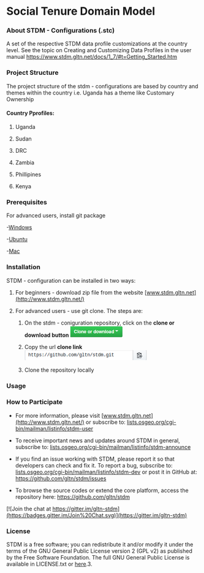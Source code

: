 **Social Tenure Domain Model**
==============================

### About STDM - Configurations (.stc)
A set of the respective STDM data profile customizations at the country level. See the topic on Creating and Customizing Data Profiles in the user manual https://www.stdm.gltn.net/docs/1_7/#t=Getting_Started.htm


### Project Structure

The project structure of the stdm - configurations are based by country and themes within the country i.e. Uganda has a theme like Customary Ownership

#### Country Pprofiles:
1. Uganda

2. Sudan 

3. DRC

4. Zambia

5. Phillipines

6. Kenya

### Prerequisites

For advanced users, install git package

-[Windows](https://www.atlassian.com/git/tutorials/install-git#windows)

-[Ubuntu](https://www.atlassian.com/git/tutorials/install-git#linux)

-[Mac](https://www.atlassian.com/git/tutorials/install-git#mac-os-x)

### Installation

STDM - configuration can be installed in two ways:

1. For beginners - download zip file from the website [www.stdm.gltn.net](http://www.stdm.gltn.net/)

2. For advanced users - use git clone. The steps are:
		
	1. On the stdm - coniguration repository, click on the **clone or download button** <img src=".//images/readme/clone_button.png"/> 
	
	2. Copy the url **clone link** <img src="./images/readme/clone-http.png"/>

	3. Clone the repository locally


### Usage


    

### How to Participate

-   For more information, please visit [www.stdm.gltn.net](http://www.stdm.gltn.net/) or subscribe to: [lists.osgeo.org/cgi-bin/mailman/listinfo/stdm-user](http://lists.osgeo.org/cgi-bin/mailman/listinfo/stdm-user)

-   To receive important news and updates around STDM in general, subscribe to: [lists.osgeo.org/cgi-bin/mailman/listinfo/stdm-announce](http://lists.osgeo.org/cgi-bin/mailman/listinfo/stdm-announce)

-   If you find an issue working with STDM, please report it so that developers can check and fix it. To report a bug, subscribe to: [lists.osgeo.org/cgi-bin/mailman/listinfo/stdm-dev](http://lists.osgeo.org/cgi-bin/mailman/listinfo/stdm-dev) or post it in GitHub at: <https://github.com/gltn/stdm/issues>

-   To browse the source codes or extend the core platform, access the repository here: <https://github.com/gltn/stdm>

[![Join the chat at https://gitter.im/gltn-stdm](https://badges.gitter.im/Join%20Chat.svg)](https://gitter.im/gltn-stdm)


### License

STDM is a free software; you can redistribute it and/or modify it under the terms of the GNU General Public License version 2 (GPL v2) as published by the Free Software Foundation. The full GNU General Public License is available in LICENSE.txt or [here](http://www.gnu.org/licenses/gpl-2.0.html).3.